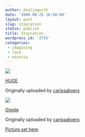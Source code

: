 ```yaml
---
author: dealingwith
date: '2008-08-25 16:50:00'
layout: post
slug: staycation
status: publish
title: Staycation
wordpress_id: '2755'
categories:
 - imagining
 - love
 - minutia
---
```


[![][1]][2]

[HUGE][3]

Originally uploaded by [carissabyers][4]


[![][5]][6]

[Giggle][7]

Originally uploaded by [carissabyers][4]


[Picture set here][8].

   [1]: http://farm4.static.flickr.com/3007/2797561502_f28101a175_m.jpg

   [2]: http://www.flickr.com/photos/carissabyers/2797561502/ (photo sharing)

   [3]: http://www.flickr.com/photos/carissabyers/2797561502/

   [4]: http://www.flickr.com/people/carissabyers/

   [5]: http://farm4.static.flickr.com/3058/2797549322_073070046b_m.jpg

   [6]: http://www.flickr.com/photos/carissabyers/2797549322/ (photo sharing)

   [7]: http://www.flickr.com/photos/carissabyers/2797549322/

   [8]: http://snipr.com/3jpfd

